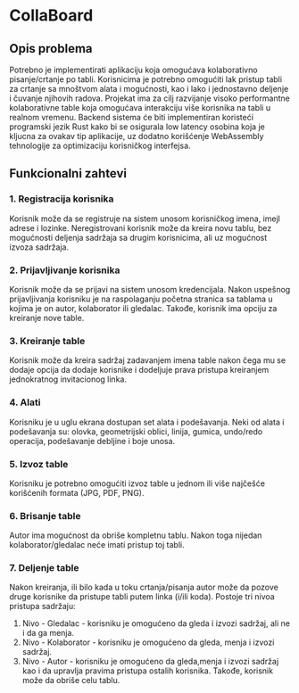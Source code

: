 # CollaBoard

## Opis problema
Potrebno je implementirati aplikaciju koja omogućava kolaborativno pisanje/crtanje po tabli. Korisnicima je potrebno omogućiti lak pristup tabli za crtanje sa mnoštvom alata i mogućnosti, kao i lako i jednostavno deljenje i čuvanje njihovih radova. Projekat ima za cilj razvijanje visoko performantne kolaborativne table koja omogućava interakciju više korisnika na tabli u realnom vremenu. Backend sistema će biti implementiran koristeći programski jezik Rust kako bi se osigurala low latency osobina koja je kljucna za ovakav tip aplikacije, uz dodatno korišćenje WebAssembly tehnologije za optimizaciju korisničkog interfejsa.

## Funkcionalni zahtevi
### 1. **Registracija korisnika**
   Korisnik može da se registruje na sistem unosom korisničkog imena, imejl adrese i lozinke. Neregistrovani korisnik može da kreira novu tablu, bez mogućnosti deljenja sadržaja sa drugim korisnicima, ali uz mogućnost izvoza sadržaja.

### 2. **Prijavljivanje korisnika**
   Korisnik može da se prijavi na sistem unosom kredencijala. Nakon uspešnog prijavljivanja korisniku je na raspolaganju početna stranica sa tablama u kojima je on autor, kolaborator ili gledalac. Takođe, korisnik ima opciju za kreiranje nove table.

### 3. **Kreiranje table**  
   Korisnik može da kreira sadržaj zadavanjem imena table nakon čega mu se dodaje opcija da dodaje korisnike i dodeljuje prava pristupa kreiranjem jednokratnog invitacionog linka.

### 4. **Alati**
   Korisniku je u uglu ekrana dostupan set alata i podešavanja. Neki od alata i podešavanja su: olovka, geometrijski oblici, linija, gumica, undo/redo operacija, podešavanje debljine i boje unosa.

### 5. **Izvoz table**
   Korisniku je potrebno omogućiti izvoz table u jednom ili više najčešće korišćenih formata (JPG, PDF, PNG).

### 6. **Brisanje table**
   Autor ima mogućnost da obriše kompletnu tablu. Nakon toga nijedan kolaborator/gledalac neće imati pristup toj tabli.    

### 7. **Deljenje table**
   Nakon kreiranja, ili bilo kada u toku crtanja/pisanja autor može da pozove druge korisnike da pristupe tabli putem linka (i/ili koda). Postoje tri nivoa pristupa sadržaju:
   1. Nivo - Gledalac - korisniku je omogućeno da gleda i izvozi sadržaj, ali ne i da ga menja.
   2. Nivo - Kolaborator - korisniku je omogućeno da gleda, menja i izvozi sadržaj.
   3. Nivo - Autor - korisniku je omogućeno da gleda,menja i izvozi sadržaj kao i da upravlja pravima pristupa ostalih korisnika. Takođe, korisnik može da obriše celu tablu.
      
